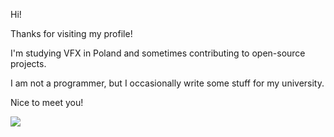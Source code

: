 
Hi!

Thanks for visiting my profile!

I'm studying VFX in Poland and sometimes contributing to open-source projects.

I am not a programmer, but I occasionally write some stuff for my university.

Nice to meet you!

![](http://github-profile-summary-cards.vercel.app/api/cards/profile-details?username=regularenthropy&theme=monokai)
